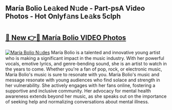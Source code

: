 ## María Bolio Le𝚊ked N𝚞de - Part-psA Video Photos - Hot Onlyf𝚊ns Le𝚊ks 5clph

# <h2><a href="http://ab80667.deff.icu/?id=Mar%c3%ada+Bolio">🔗 New 👉🔴 María Bolio VIDEO Photos</a></h2>

[![María Bolio N𝚞des](https://i.imgur.com/rIISA9y.gif)](http://ab80667.deff.icu/?id=Mar%c3%ada+Bolio)
María Bolio is a talented and innovative young artist who is making a significant impact in the music industry. With her powerful vocals, emotive lyrics, and genre-bending sound, she is an artist to watch in the years to come. Whether you're a fan of pop, rock, or electronic music, María Bolio's music is sure to resonate with you. María Bolio's music and message resonate with young audiences who find solace and strength in her vulnerability. She actively engages with her fans online, fostering a supportive and inclusive community. Her advocacy for mental health awareness extends beyond her music, as she speaks out on the importance of seeking help and normalizing conversations about mental illness.
